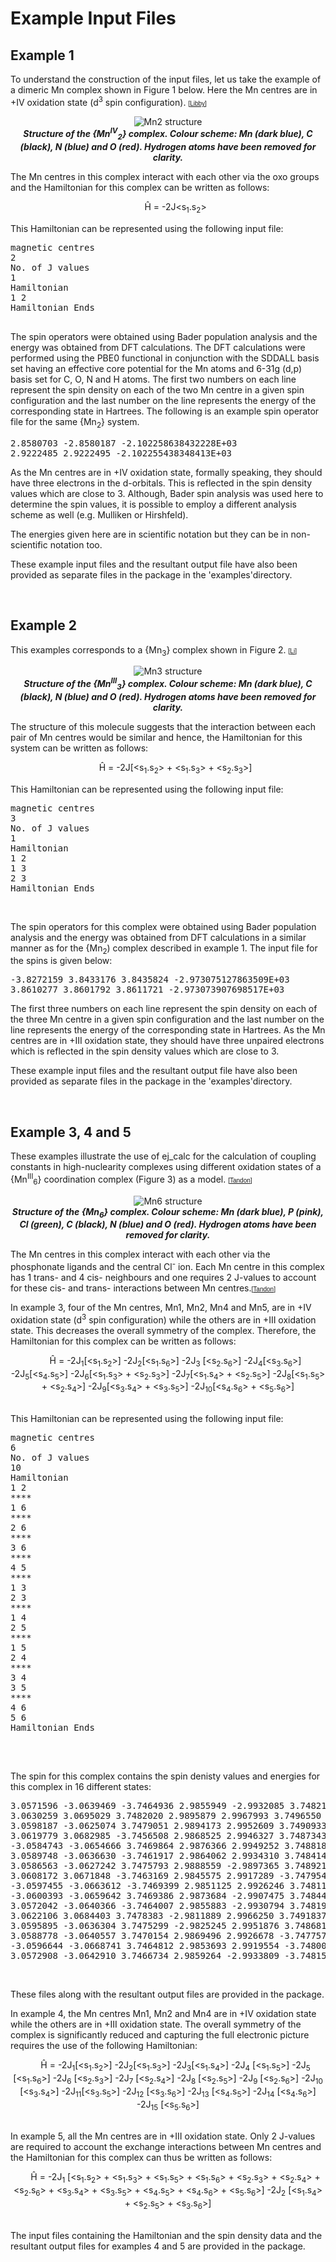 <html><head></head><body>
<h1>Example Input Files</h1>

<h2>Example 1</h2>
<p>To understand the construction of the input files, let us take the example of a dimeric Mn complex shown in Figure 1 below.
Here the Mn centres are in +IV oxidation state (d<sup>3</sup> spin configuration).
<font face="Arial, Helvetica, sans-serif" size="-2">[<a href="refs.htm#Libby" class="showTip Libby">Libby</a>]</font></p>

<p align="center"><img src="img/mn2.jpg" alt="Mn2 structure"><br /><b><i>Structure of the {Mn<sup>IV</sup><sub>2</sub>} complex. Colour scheme: Mn (dark blue), C (black), 
N (blue) and O (red). Hydrogen atoms have been removed for clarity.</i></b></p> 
<p>The Mn centres in this complex interact with each other via the oxo groups and the Hamiltonian for this complex can be written as follows:</p>
<center> <font face="Courier New, Courier, monospace" size="-2">&nbsp;&nbsp;&nbsp;&nbsp;</font>H&#770 = -2J&lt;s<sub>1</sub>.s<sub>2</sub>&gt; </center>

<p>This Hamiltonian can be represented using the following input file: </p>
<pre>
magnetic centres
2
No. of J values
1
Hamiltonian
1 2
Hamiltonian Ends

</pre>

<p> The spin operators were obtained using Bader population analysis and the energy was obtained from DFT calculations. The DFT calculations were 
performed using the PBE0 functional in conjunction with the SDDALL basis set having an effective core potential for the Mn atoms and 6-31g (d,p) 
basis set for C, O, N and H atoms. The first two numbers on each line represent the spin density on each of the two Mn centre in a given spin 
configuration and the last number on the line represents the energy of the corresponding state in Hartrees. The following is an example spin operator 
file for the same {Mn<sub>2</sub>} system.</p>
<pre>
2.8580703 -2.8580187 -2.102258638432228E+03
2.9222485 2.9222495 -2.102255438348413E+03
</pre>

<p>As the Mn centres are in +IV oxidation state, formally speaking, they should have three electrons in the d-orbitals. 
This is reflected in the spin density values which are close to 3. Although, Bader spin analysis was used here to determine the spin values,
it is possible to employ a different analysis scheme as well (e.g. Mulliken or Hirshfeld).</p>
<p>The energies given here are in scientific notation but they can be in non-scientific notation too.</p>
<p>These example input files and the resultant output file have also been provided as separate files in the package in the 'examples'directory.</p>
<br>

<h2>Example 2</h2>
This examples corresponds to a {Mn<sub>3</sub>} complex shown in Figure 2.
<font face="Arial, Helvetica, sans-serif" size="-2">[<a href="refs.htm#Li" class="showTip Li">Li</a>]</font>  </p>

<p align="center"><img src="img/mn3.jpg" alt="Mn3 structure"><br /><b><i>Structure of the {Mn<sup>III</sup><sub>3</sub>} complex. Colour scheme: Mn (dark blue), C (black), 
N (blue) and O (red). Hydrogen atoms have been removed for clarity.</i></b></p> 

<p>The structure of this molecule suggests that the interaction between each pair of Mn centres would be similar and hence, the Hamiltonian for this system can
be written as follows:</p>
<center> <font face="Courier New, Courier, monospace" size="-2">&nbsp;&nbsp;&nbsp;&nbsp;</font>H&#770 = -2J[&lt;s<sub>1</sub>.s<sub>2</sub>&gt; + 
&lt;s<sub>1</sub>.s<sub>3</sub>&gt; + &lt;s<sub>2</sub>.s<sub>3</sub>&gt;] </center>
<p>This Hamiltonian can be represented using the following input file: </p>
<pre>
magnetic centres
3
No. of J values
1
Hamiltonian
1 2
1 3
2 3
Hamiltonian Ends
</pre>
<br>

<p>The spin operators for this complex were obtained using Bader population analysis and the energy was obtained from DFT calculations 
in a similar manner as for the {Mn<sub>2</sub>) complex described in example 1. The input file for the spins is given below: </p>
<pre>
-3.8272159 3.8433176 3.8435824 -2.973075127863509E+03
3.8610277 3.8601792 3.8611721 -2.973073907698517E+03
</pre>

<p> The first three numbers on each line represent the spin density on each of the three Mn centre in a given spin configuration and the last 
number on the line represents the energy of the corresponding state in Hartrees. As the Mn centres are in +III oxidation state, they should have three unpaired electrons  
which is reflected in the spin density values which are close to 3. </p>
<p>These example input files and the resultant output file have also been provided as separate files in the package in the 'examples'directory.</p>





<br>
<h2>Example 3, 4 and 5</h2>

<p>These examples illustrate the use of ej_calc for the calculation of coupling constants in high-nuclearity complexes 
using different oxidation states of a {Mn<sup>III</sup><sub>6</sub>} coordination complex (Figure 3) as a model.
<font face="Arial, Helvetica, sans-serif" size="-2">[<a href="refs.htm#Tandon" class="showTip Tandon">Tandon</a>]</font>  </p>

<p align="center"><img src="img/mn6.jpg" alt="Mn6 structure"><br /><b><i>Structure of the {Mn<sub>6</sub>} complex. Colour scheme: Mn (dark blue), P (pink), Cl (green), C (black), 
N (blue) and O (red). Hydrogen atoms have been removed for clarity.</i></b></p>
 
<p>The Mn centres in this complex interact with each other via the phosphonate ligands and the central Cl<sup>-</sup> ion. 
Each Mn centre in this complex has 1 trans- and 4 cis- neighbours and one requires 2 J-values to account for these cis- and trans- interactions 
between Mn centres.<font face="Arial, Helvetica, sans-serif" size="-2">[<a href="refs.htm#Tandon" class="showTip Tandon">Tandon</a>]</font>  </p> 


<p>In example 3, four of the Mn centres, Mn1, Mn2, Mn4 and Mn5, are in +IV oxidation state (d<sup>3</sup> spin configuration) while the others are in +III oxidation state. 
This decreases the overall symmetry of the complex. Therefore, the Hamiltonian for this complex can be written as follows:</p>
<center> <font face="Courier New, Courier, monospace" size="-2">&nbsp;&nbsp;&nbsp;&nbsp;</font>H&#770 = -2J<sub>1</sub>[&lt;s<sub>1</sub>.s<sub>2</sub>&gt;]
-2J<sub>2</sub>[&lt;s<sub>1</sub>.s<sub>6</sub>&gt;] -2J<sub>3</sub> [&lt;s<sub>2</sub>.s<sub>6</sub>&gt;]	
-2J<sub>4</sub>[&lt;s<sub>3</sub>.s<sub>6</sub>&gt;] -2J<sub>5</sub>[&lt;s<sub>4</sub>.s<sub>5</sub>&gt;] -2J<sub>6</sub>[&lt;s<sub>1</sub>.s<sub>3</sub>&gt; + 
&lt;s<sub>2</sub>.s<sub>3</sub>&gt;] -2J<sub>7</sub>[&lt;s<sub>1</sub>.s<sub>4</sub>&gt; + 	&lt;s<sub>2</sub>.s<sub>5</sub>&gt;]
-2J<sub>8</sub>[&lt;s<sub>1</sub>.s<sub>5</sub>&gt; + &lt;s<sub>2</sub>.s<sub>4</sub>&gt;] -2J<sub>9</sub>[&lt;s<sub>3</sub>.s<sub>4</sub>&gt;
 + &lt;s<sub>3</sub>.s<sub>5</sub>&gt;] -2J<sub>10</sub>[&lt;s<sub>4</sub>.s<sub>6</sub>&gt; + &lt;s<sub>5</sub>.s<sub>6</sub>&gt;] </center>
<br>

<p>This Hamiltonian can be represented using the following input file: </p>
<pre>
magnetic centres
6
No. of J values
10
Hamiltonian
1 2
****
1 6
****
2 6
****
3 6
****
4 5
****
1 3
2 3
****
1 4
2 5
****
1 5
2 4
****
3 4
3 5
****
4 6
5 6
Hamiltonian Ends

</pre>
<br>

<p>The spin for this complex contains the spin denisty values and energies for this complex in 16 different states:</p>
<pre>
3.0571596 -3.0639469 -3.7464936 2.9855949 -2.9932085 3.7482157 -8.604041138405300E+03
3.0630259 3.0695029 3.7482020 2.9895879 2.9967993 3.7496550 -8.604040107737754E+03
3.0598187 -3.0625074 3.7479051 2.9894173 2.9952609 3.7490933 -8.604040680248647E+03
3.0619779 3.0682985 -3.7456508 2.9868525 2.9946327 3.7487343 -8.604040566607677E+03
-3.0584743 -3.0654666 3.7469864 2.9876366 2.9949252 3.7488185 -8.604040902043736E+03
3.0589748 -3.0636630 -3.7461917 2.9864062 2.9934310 3.7484142 -8.604040874943079E+03
3.0586563 -3.0627242 3.7475793 2.9888559 -2.9897365 3.7489216 -8.604041108898091E+03
3.0608172 3.0671848 -3.7463169 2.9845575 2.9917289 -3.7479541 -8.604040943152329E+03
-3.0597455 -3.0663612 -3.7469399 2.9851125 2.9926246 3.7481106 -8.604040854591891E+03
-3.0600393 -3.0659642 3.7469386 2.9873684 -2.9907475 3.7484449 -8.604041044599930E+03
3.0572042 -3.0640366 -3.7464007 2.9855883 -2.9930794 3.7481997 -8.604041137238783E+03
3.0622106 3.0684403 3.7478383 -2.9811889 2.9966250 3.7491837 -8.604040552284641E+03
3.0595895 -3.0636304 3.7475299 -2.9825245 2.9951876 3.7486818 -8.604040820396753E+03
3.0588778 -3.0640557 3.7470154 2.9869496 2.9926678 -3.7477576 -8.604040921887142E+03
-3.0596644 -3.0668741 3.7464812 2.9853693 2.9919554 -3.7480008 -8.604040857690830E+03
3.0572908 -3.0642910 3.7466734 2.9859264 -2.9933809 -3.7481567 -8.604041205874382E+03
</pre>
<br>

<p>These files along with the resultant output files are provided in the package. </p>

<p>In example 4, the Mn centres Mn1, Mn2 and Mn4 are in +IV oxidation state while the others are in +III oxidation state. The overall symmetry 
of the complex is significantly reduced and capturing the full electronic picture requires the use of the following Hamiltonian:</p>
<center> <font face="Courier New, Courier, monospace" size="-2">&nbsp;&nbsp;&nbsp;&nbsp;</font>H&#770 = -2J<sub>1</sub>[&lt;s<sub>1</sub>.s<sub>2</sub>&gt;]
-2J<sub>2</sub>[&lt;s<sub>1</sub>.s<sub>3</sub>&gt;] -2J<sub>3</sub>[&lt;s<sub>1</sub>.s<sub>4</sub>&gt;] -2J<sub>4</sub> [&lt;s<sub>1</sub>.s<sub>5</sub>&gt;]
-2J<sub>5</sub> [&lt;s<sub>1</sub>.s<sub>6</sub>&gt;] -2J<sub>6</sub> [&lt;s<sub>2</sub>.s<sub>3</sub>&gt;] -2J<sub>7</sub> [&lt;s<sub>2</sub>.s<sub>4</sub>&gt;]
-2J<sub>8</sub> [&lt;s<sub>2</sub>.s<sub>5</sub>&gt;] -2J<sub>9</sub> [&lt;s<sub>2</sub>.s<sub>6</sub>&gt;] -2J<sub>10</sub> [&lt;s<sub>3</sub>.s<sub>4</sub>&gt;]
-2J<sub>11</sub>[&lt;s<sub>3</sub>.s<sub>5</sub>&gt;] -2J<sub>12</sub> [&lt;s<sub>3</sub>.s<sub>6</sub>&gt;] -2J<sub>13</sub> [&lt;s<sub>4</sub>.s<sub>5</sub>&gt;] 
-2J<sub>14</sub> [&lt;s<sub>4</sub>.s<sub>6</sub>&gt;] -2J<sub>15</sub> [&lt;s<sub>5</sub>.s<sub>6</sub>&gt;]</center>
<br>


	
<p> In example 5, all the Mn centres are in +III oxidation state. Only 2 J-values are required to account the exchange interactions between Mn centres
and the Hamiltonian for this complex can thus be written as follows:</p>
<center> <font face="Courier New, Courier, monospace" size="-2">&nbsp;&nbsp;&nbsp;&nbsp;</font>H&#770 = -2J<sub>1</sub> [&lt;s<sub>1</sub>.s<sub>2</sub>&gt; + 	
&lt;s<sub>1</sub>.s<sub>3</sub>&gt; + &lt;s<sub>1</sub>.s<sub>5</sub>&gt; + &lt;s<sub>1</sub>.s<sub>6</sub>&gt; + &lt;s<sub>2</sub>.s<sub>3</sub>&gt; + 
&lt;s<sub>2</sub>.s<sub>4</sub>&gt; + &lt;s<sub>2</sub>.s<sub>6</sub>&gt; + &lt;s<sub>3</sub>.s<sub>4</sub>&gt; + &lt;s<sub>3</sub>.s<sub>5</sub>&gt;
 + &lt;s<sub>4</sub>.s<sub>5</sub>&gt; + &lt;s<sub>4</sub>.s<sub>6</sub>&gt; + &lt;s<sub>5</sub>.s<sub>6</sub>&gt;] -2J<sub>2</sub> [&lt;s<sub>1</sub>.s<sub>4</sub>&gt; + 	
&lt;s<sub>2</sub>.s<sub>5</sub>&gt; + &lt;s<sub>3</sub>.s<sub>6</sub>&gt;]</center>
<br>

The input files containing the Hamiltonian and the spin density data and the resultant output files for examples 4 and 5 are provided in the package.



<p></p>




    
</body></html>
